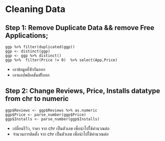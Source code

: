 # Cleaning Data
## Step 1: Remove Duplicate Data && remove Free Applications;
```
ggp %>% filter(duplicated(ggp))
ggp <- distinct(ggp)
ggp <- ggp %>% distinct()
ggp %>%  filter(Price != 0)  %>% select(App,Price)
```
- เอาข้อมูลที่ซ้ํากันออก
- เอาแอปพลิเคชันฟรีออก
## Step 2: Change Reviews, Price, Installs datatype from chr to numeric
```
ggp$Reviews <- ggp$Reviews %>% as.numeric
ggp$Price <- parse_number(ggp$Price)
ggp$Installs <- parse_number(ggp$Installs)
```
- เปลี่ยนรีวิว, ราคา จาก chr เป็นตัวเลข เพื่อนำไปใช้คำนวณต่อ
- จำนวนการติดตั้ง จาก chr เป็นตัวเลข เพื่อนำไปใช้คำนวณต่อ
